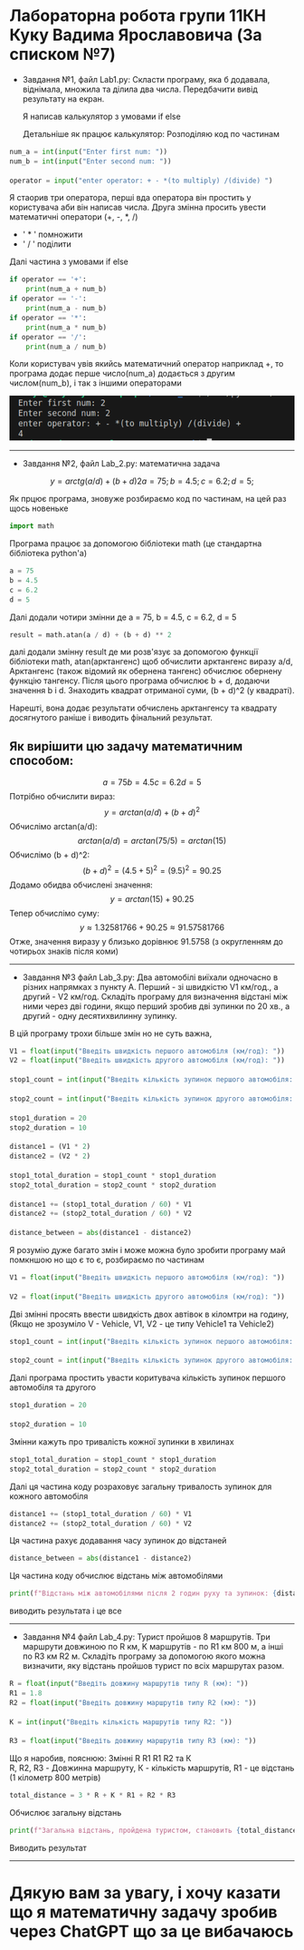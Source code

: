 # Лабораторна робота групи 11КН Куку Вадимa Ярославовичa (За списком №7)

* Завдання №1, файл Lab1.py: Скласти програму, яка б додавала, віднімала, множила та ділила два числа. Передбачити вивід результату на екран.

  Я написав калькулятор з умовами if else 

  Детальніше як працює калькулятор:
  Розподіляю код по частинам

```python
num_a = int(input("Enter first num: ")) 
num_b = int(input("Enter second num: "))

operator = input("enter operator: + - *(to multiply) /(divide) ")
```

Я стаорив три оператора, перші вда оператора він простить у користувача аби він написав числа. Друга змінна просить увести математичні оператори (+, -, *, /)

+ ' * ' помножити
+ ' / ' поділити

Далі частина з умовами if else

```python
if operator == '+':
    print(num_a + num_b)
if operator == '-':
    print(num_a - num_b)
if operator == '*':
    print(num_a * num_b)
if operator == '/':
    print(num_a / num_b)
```

Коли користувач увів якийсь математичний оператор наприклад +, то програма додає перше число(num_a) додається з другим числом(num_b), і так з іншими операторами

![](images/Screenshot%20from%202023-09-20%2010-36-47.png)

---

* Завдання №2, файл Lab_2.py: математична задача

$$
у = arctg(a/d) + (b + d)2 a=75; b=4.5; c=6.2; d=5;
$$

Як прцює програма, зновуже розбираємо код по частинам, на цей раз щось новеньке

```python
import math
```

Програма працює за допомогою бібліотеки math (це стандартна бібліотека python'а)

```python
a = 75
b = 4.5
c = 6.2
d = 5
```

Далі додали чотири змінни де а = 75, b = 4.5, c = 6.2, d = 5

```python
result = math.atan(a / d) + (b + d) ** 2
```

далі додали змінну result де ми розв'язує за допомогою функції бібліотеки math, atan(арктангенс) щоб обчислити арктангенс виразу a/d, Арктангенс (також відомий як обернена тангенс) обчислює обернену функцію тангенсу. Після цього програма обчислює b + d, додаючи значення b і d. Знаходить квадрат отриманої суми, (b + d)^2 (у квадраті).

Нарешті, вона додає результати обчислень арктангенсу та квадрату досягнутого раніше і виводить фінальний результат.

## Як вирішити цю задачу математичним способом: 
$$
a = 75
b = 4.5
c = 6.2
d = 5
$$
Потрібно обчислити вираз:
$$
у = arctan(a/d) + (b + d)^2
$$
Обчислімо arctan(a/d):
$$
arctan(a/d) = arctan(75/5) = arctan(15)
$$
Обчислімо (b + d)^2:
$$
(b + d)^2 = (4.5 + 5)^2 = (9.5)^2 = 90.25
$$
Додамо обидва обчислені значення:
$$
у = arctan(15) + 90.25
$$
Тепер обчислімо суму:
$$
у ≈ 1.32581766 + 90.25 ≈ 91.57581766
$$
Отже, значення виразу у близько дорівнює 91.5758 (з округленням до чотирьох знаків після коми)

---
* Завдання №3 файл Lab_3.py: 
  Два автомобілі виїхали одночасно в різних напрямках з пункту А. Перший - зі швидкістю V1 км/год., а другий - V2 км/год. Складіть програму для визначення відстані між ними через дві години, якщо перший зробив дві зупинки по 20 хв., а другий - одну десятихвилинну зупинку.

В цій програму трохи більше змін но не суть важна,

```python
V1 = float(input("Введіть швидкість першого автомобіля (км/год): "))
V2 = float(input("Введіть швидкість другого автомобіля (км/год): "))

stop1_count = int(input("Введіть кількість зупинок першого автомобіля: "))

stop2_count = int(input("Введіть кількість зупинок другого автомобіля: "))

stop1_duration = 20
stop2_duration = 10

distance1 = (V1 * 2)
distance2 = (V2 * 2)

stop1_total_duration = stop1_count * stop1_duration
stop2_total_duration = stop2_count * stop2_duration

distance1 += (stop1_total_duration / 60) * V1
distance2 += (stop2_total_duration / 60) * V2

distance_between = abs(distance1 - distance2)
```

Я розумію дуже багато змін і може можна було зробити програму май помкншою но що є то є, розбираємо по частинам

```python
V1 = float(input("Введіть швидкість першого автомобіля (км/год): "))

V2 = float(input("Введіть швидкість другого автомобіля (км/год): "))
```
Дві змінні просять ввести швидкість двох автівок в кіломтри на годину, (Якщо не зрозуміло V - Vehicle, V1, V2 - це типу Vehicle1 та Vehicle2) 

```python
stop1_count = int(input("Введіть кількість зупинок першого автомобіля: "))

stop2_count = int(input("Введіть кількість зупинок другого автомобіля: "))
```

Далі програма простить увасти коритувача кількість зупинок першого автомобіля та другого

```python
stop1_duration = 20

stop2_duration = 10
```
Змінни кажуть про тривалість кожної зупинки в хвилинах

```python 
stop1_total_duration = stop1_count * stop1_duration
stop2_total_duration = stop2_count * stop2_duration
```
Далі ця частина коду розраховує загальну тривалость зупинок для кожного автомобіля

```python
distance1 += (stop1_total_duration / 60) * V1
distance2 += (stop2_total_duration / 60) * V2
```

Ця частина рахує додавання часу зупинок до відстаней

```python
distance_between = abs(distance1 - distance2)
```
Ця частина коду обчислює відстань між автомобілями

```python
print(f"Відстань між автомобілями після 2 годин руху та зупинок: {distance_between} км")
```
виводить результата і це все

---
* Завдання №4 файл Lab_4.py: Турист пройшов 8 маршрутів. Три маршрути довжиною по R км, K маршрутів - по R1 км 800 м, а інші по R3 км R2 м. Складіть програму за допомогою якого можна визначити, яку відстань пройшов турист по всіх маршрутах разом. 

```python
R = float(input("Введіть довжину маршрутів типу R (км): "))
R1 = 1.8
R2 = float(input("Введіть довжину маршрутів типу R2 (км): "))

K = int(input("Введіть кількість маршрутів типу R2: "))

R3 = float(input("Введіть довжину маршрутів типу R3 (км): "))
```

Що я наробив, пояснюю: Змінні R R1 R1 R2 та К <br> R, R2, R3 - Довжинна маршруту, К - кількість маршрутів, R1 - це відстань (1 кілометр 800 метрів)


```python
total_distance = 3 * R + K * R1 + R2 * R3
```
Обчислює загальну відстань

```python
print(f"Загальна відстань, пройдена туристом, становить {total_distance} км")
```
Виводить результат

---
# Дякую вам за увагу, і хочу казати що я математичну задачу зробив через ChatGPT що за це вибачаюсь